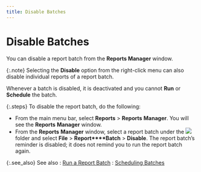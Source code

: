```yaml
---
title: Disable Batches
---
```


# Disable Batches


You can disable a report batch from the **Reports 
 Manager** window.


{:.note}
Selecting the **Disable** option  from the right-click menu can also disable individual reports of a report  batch.


Whenever a batch is disabled, it is deactivated and you cannot **Run** or **Schedule**  the batch.


{:.steps}
To disable the report batch, do the following:

- From the main  menu bar, select **Reports** >  **Reports** **Manager**.  You will see the **Reports** **Manager** window.
- From the **Reports** **Manager**  window, select a report batch under the ![]({{site.rmgr_baseurl}}/img/rm_report_batch.gif) folder and select  **File** > **Report****Batch** > **Disable**.  The report batch’s reminder is disabled; it does not remind you to run  the report batch again.



{:.see_also}
See also
: [Run a Report  Batch]({{site.rmgr_baseurl}}/manager/window/report-batches/schedule-a-report-batch/running_report_batch.html)
: [Scheduling Batches]({{site.rmgr_baseurl}}/manager/window/report-batches/schedule-a-report-batch/scheduling_batches.html)
